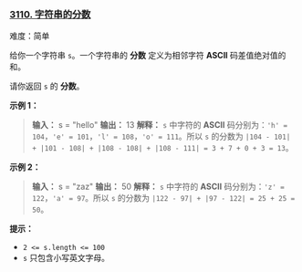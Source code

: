 ### [3110. 字符串的分数](https://leetcode.cn/problems/score-of-a-string/description/)

难度：简单

给你一个字符串 `s`。一个字符串的 **分数** 定义为相邻字符 **ASCII** 码差值绝对值的和。

请你返回 `s` 的 **分数**。

**示例 1：**

> **输入：** s = "hello"
> **输出：** 13
> **解释：**
> `s` 中字符的 **ASCII** 码分别为：`'h' = 104`，`'e' = 101`，`'l' = 108`，`'o' = 111`。所以 `s` 的分数为 `|104 - 101| + |101 - 108| + |108 - 108| + |108 - 111| = 3 + 7 + 0 + 3 = 13`。

**示例 2：**

> **输入：** s = "zaz"
> **输出：** 50
> **解释：**
> `s` 中字符的 **ASCII** 码分别为：`'z' = 122`，`'a' = 97`。所以 `s` 的分数为 `|122 - 97| + |97 - 122| = 25 + 25 = 50`。

**提示：**

- `2 <= s.length <= 100`
- `s` 只包含小写英文字母。
